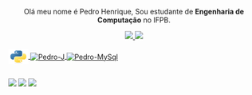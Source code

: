 <p align="center"> 
Olá meu nome é Pedro Henrique, Sou estudante de <strong>Engenharia de Computação</strong> no IFPB.
</p>

<div align="center">
  <a href="https://github.com/PedroHenriqueGuerra">
  <img height="180em" src="https://github-readme-stats.vercel.app/api?username=PedroHenriqueGuerra&show_icons=true&theme=highcontrast&include_all_commits=true&count_private=true"/>
  <img height="180em" src="https://github-readme-stats.vercel.app/api/top-langs/?username=PedroHenriqueGuerra&layout=compact&langs_count=7&theme=highcontrast"/>
</div>
  
  

  
<div style="display: inline_block"><br>
<img align="center" alt="Pedro-Python" height="30" width="40" src="https://raw.githubusercontent.com/devicons/devicon/master/icons/python/python-original.svg">
<img align="center" alt="Pedro-J" height="30" width="40"  src="https://cdn.jsdelivr.net/gh/devicons/devicon/icons/java/java-original.svg" />
<img align="center" alt="Pedro-MySql" height="30" width="40" src="https://cdn.jsdelivr.net/gh/devicons/devicon/icons/mysql/mysql-original.svg" /> 
</div>
  
 ##
  
<div> 
 <a href="https://instagram.com/pedroguerra__21" target="_blank"><img src="https://img.shields.io/badge/-Instagram-%23E4405F?style=for-the-badge&logo=instagram&logoColor=white" target="_blank"></a>
 <a href = "mailto:phenrique.hgaagh@gmail.com"><img src="https://img.shields.io/badge/-Gmail-%23333?style=for-the-badge&logo=gmail&logoColor=white" target="_blank"></a>
 <a href="https://www.linkedin.com/in/pedro-henrique-guerra-de-abreu-6029a1222" target="_blank"><img src="https://img.shields.io/badge/-LinkedIn-%230077B5?style=for-the-badge&logo=linkedin&logoColor=white" target="_blank"></a> 
 
</div>
